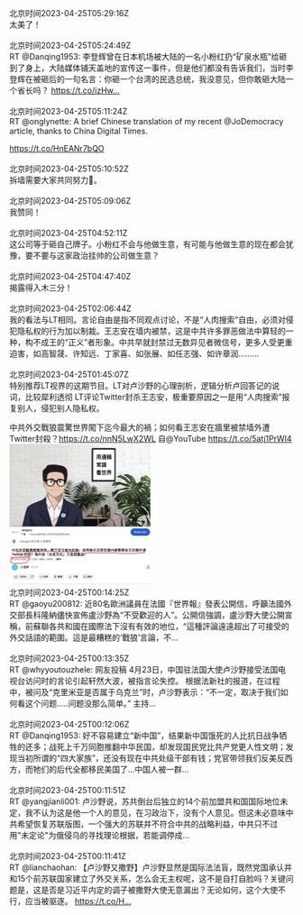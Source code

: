 北京时间2023-04-25T05:29:16Z<br>太美了！<br><br>北京时间2023-04-25T05:24:49Z<br>RT @Danqing1953: 李登辉曾在日本机场被大陆的一名小粉红扔“矿泉水瓶”给砸到了身上，大陆媒体铺天盖地的宣传这一事件，但是他们都没有告诉我们，当时李登辉在被砸后的一句名言：你砸一个台湾的民选总统，我没意见，但你敢砸大陆一个省长吗？ https://t.co/izHw…<br><br>北京时间2023-04-25T05:11:24Z<br>RT @onglynette: A brief Chinese translation of my recent @JoDemocracy article, thanks to China Digital Times.

https://t.co/HnEANr7bQO<br><br>北京时间2023-04-25T05:10:52Z<br>拆墙需要大家共同努力💪。<br><br>北京时间2023-04-25T05:09:06Z<br>我赞同！<br><br>北京时间2023-04-25T04:52:11Z<br>这公司等于砸自己牌子。小粉红不会与他做生意，有可能与他做生意的现在都会犹豫，要不要与这家政治挂帅的公司做生意？<br><br>北京时间2023-04-25T04:47:40Z<br>揭露得入木三分！<br><br>北京时间2023-04-25T02:06:44Z<br>我的看法与LT相同。言论自由是指不同观点讨论，不是“人肉搜索”自由，必须对侵犯隐私权的行为加以制裁。王志安在墙内被禁，这是中共许多罪恶做法中算轻的一种，构不成王的“正义”者形象。中共早就封禁过无数异见者微信号，更多人受更重迫害，如高智晟、许知远、丁家喜、如张展、如任志强、如许章润………<br><br>北京时间2023-04-25T01:45:07Z<br>特别推荐LT视界的这期节目。LT对卢沙野的心理剖析，逻辑分析卢回答记的说词，比较犀利透彻
LT评论Twitter封杀王志安，极重要原因之一是用“人肉搜索”报复别人，侵犯别人隐私权。

中共外交戰狼震驚世界闖下迄今最大的禍；如何看王志安在牆里被禁墙外遭Twitter封殺？https://t.co/nnN5LwX2WL 自@YouTube https://t.co/5atj1PrWI4<br><img src='/temp/2023/1650556490468536345_0.jpg' width='250' height='250'><br>北京时间2023-04-25T00:14:25Z<br>RT @gaoyu200812: 近80名歐洲議員在法國『世界報』發表公開信，呼籲法國外交部長科隆納儘快宣佈盧沙野為“不受歡迎的人”。公開信強調，盧沙野大使公開宣稱，前蘇聯各共和國在國際法下沒有有效的地位，“這種評論遠遠超出了可接受的外交話語的範圍。這是最糟糕的‘戰狼’言論，不…<br><br>北京时间2023-04-25T00:13:35Z<br>RT @whyyoutouzhele: 网友投稿
4月23日，中国驻法国大使卢沙野接受法国电视台访问时的言论引起轩然大波，被指言论失控。
根据法新社的报道，在过程中，被问及“克里米亚是否属于乌克兰”时，卢沙野表示：“不一定，取决于我们如何看这个问题…..问题没那么简单。”
主持…<br><br>北京时间2023-04-25T00:12:06Z<br>RT @Danqing1953: 好不容易建立“新中国”，结果新中国饿死的人比抗日战争牺牲的还多；战死上千万同胞推翻中华民国，却发现国民党比共产党更人性文明；发现当初所谓的“四大家族”，还没有现在中共处级干部有钱；党官带领我们反美反西方，而牠们的后代全都移民美国了…中国人被一群…<br><br>北京时间2023-04-25T00:11:51Z<br>RT @yangjianli001: 卢沙野说，苏共倒台后独立的14个前加盟共和国国际地位未定，我不认为这是他一个人的意见，在习政治下，没有个人意见。但这未必意味中共希望恢复苏联版图，一个强大的苏联并不符合中共的战略利益，中共只不过用"未定论"为俄侵乌的寻找理论根据，若能调停成…<br><br>北京时间2023-04-25T00:11:41Z<br>RT @lianchaohan: 【卢沙野又撒野】卢沙野显然是国际法法盲，既然党国承认并和15个前苏联国家建立了外交关系，怎么会无主权呢，这不是自打自脸吗？关键问题是，这是否是习近平内定的调子被撒野大使无意漏出？无论如何，这个大使不行，应当被驱逐。
https://t.co/H…<br><br>